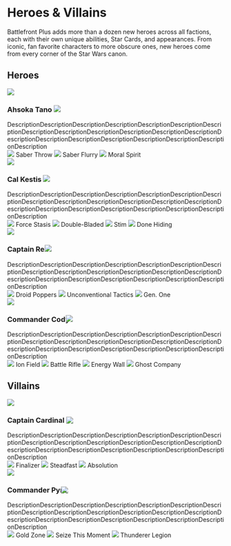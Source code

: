 # Heroes & Villains

Battlefront Plus adds more than a dozen new heroes across all factions, each with their own unique abilities, Star Cards, and appearances. From iconic, fan favorite characters to more obscure ones, new heroes come from every corner of the Star Wars canon.

## Heroes

<div class="hero">
  <img class="portrait" class="no-lb"  src="../../assets/portraits/Portait_Ahsoka.png">
  <div class="text">
    <h3>
      <strong>Ahsoka Tano</strong>
      <img class="weapon-saber" class="no-lb" src="../../assets/abilities/ahsokatano/Weapons_AhsokaLightsabers.svg">
    </h3>
    <a>DescriptionDescriptionDescriptionDescriptionDescriptionDescriptionDescriptionDescriptionDescriptionDescriptionDescriptionDescriptionDescriptionDescriptionDescriptionDescriptionDescriptionDescriptionDescriptionDescriptionDescription</a>
    <div>
      <img class="ability" class="no-lb" src="../../assets/abilities/ahsokatano/Ahsoka_SaberThrow.svg">
      <span class="ability-name" data-text="Ahsoka throws one lightsaber forward while keeping the other to protect herself.">Saber Throw</span>
      <img class="ability" class="no-lb" src="../../assets/abilities/ahsokatano/Ahsoka_Flurry.svg">
      <span class="ability-name" data-text="Ahsoka closes the distance with a lunge attack.">Saber Flurry</span>
      <img class="ability" class="no-lb" src="../../assets/abilities/ahsokatano/Ahsoka_CombatRush.svg">
      <span class="ability-name" data-text="Small and agile, Ahsoka sprints forward at high speeds, greatly improving her recharge times as she does so.">Moral Spirit</span>
    </div>
  </div>
</div>

<br style="display: block; content: ''; margin-top: 0;">

<div class="hero">
  <img class="portrait" class="no-lb"  src="../../assets/portraits/Portrait_CalKestis.png">
  <div class="text">
    <h3>
      <strong>Cal Kestis</strong>
      <img class="weapon-saber" class="no-lb" style="margin-left: -0em;" src="../../assets/abilities/calkestis/Weapons_CalLightsaber.svg">
    </h3>
    <a>DescriptionDescriptionDescriptionDescriptionDescriptionDescriptionDescriptionDescriptionDescriptionDescriptionDescriptionDescriptionDescriptionDescriptionDescriptionDescriptionDescriptionDescriptionDescriptionDescriptionDescription</a>
    <div>
      <img class="ability" class="no-lb" src="../../assets/abilities/calkestis/Cal_Freeze.svg">
      <span class="ability-name" data-text="Cal uses the Force to freeze enemies in front of him. By charging up this ability, he can extend the reach of this ability.">Force Stasis</span>
      <img class="ability" class="no-lb" src="../../assets/abilities/calkestis/Cal_DoubleLightsaber.svg">
      <span class="ability-name" data-text="Cal switches forms to attack with a Double-Bladed lightsaber, increasing his stamina but reducing damage.">Double-Bladed</span>
      <img class="ability" class="no-lb" src="../../assets/abilities/calkestis/Cal_Stim.svg">
      <span class="ability-name" data-text="Cal injects himself with a Stim Canister, instantly replenishing a large portion of his health.">Stim</span>
      <img class="ability" class="no-lb" src="../../assets/abilities/calkestis/Cal_KillRecharge.svg">
      <span class="ability-name" data-text="Cal recharges his abilities faster in combat. Defeating enemies will have a stronger effect than dealing damage.">Done Hiding</span>
    </div>
  </div>
</div>

<br style="display: block; content: ''; margin-top: 0;">

<div class="hero">
  <img class="portrait" class="no-lb"  src="../../assets/portraits/Portrait_CaptainRex.png">
  <div class="text">
    <h3>
      <strong>Captain Rex</strong>
      <img class="weapon-blaster" class="no-lb" style="margin-left: -0.75em;" src="../../assets/abilities/captainrex/Weapons_RexDC-17Dual.svg">
    </h3>
    <a>DescriptionDescriptionDescriptionDescriptionDescriptionDescriptionDescriptionDescriptionDescriptionDescriptionDescriptionDescriptionDescriptionDescriptionDescriptionDescriptionDescriptionDescriptionDescriptionDescriptionDescription</a>
    <div>
      <img class="ability" class="no-lb" src="../../assets/abilities/captainrex/Rex_Grenade.svg">
      <span class="ability-name" data-text="Rex can throw up to three EMP grenades that will explode after a short time, stunning enemies.">Droid Poppers</span>
      <img class="ability" class="no-lb" src="../../assets/abilities/captainrex/Rex_HealBlockAura.svg">
      <span class="ability-name" data-text="While active, enemies nearby to Rex will have all forms of healing blocked. Rex will additionally have increased sprint speed.">Unconventional Tactics</span>
      <img class="ability" class="no-lb" src="../../assets/abilities/captainrex/Rex_Fortify.svg">
      <span class="ability-name" data-text="Generation one armor holds up, boosting Rex's health.">Gen. One</span>
    </div>
  </div>
</div>

<br style="display: block; content: ''; margin-top: 0;">

<div class="hero">
  <img class="portrait" class="no-lb"  src="../../assets/portraits/Portait_CommanderCody.png">
  <div class="text">
    <h3>
      <strong>Commander Cody</strong>
      <img class="weapon-blaster" class="no-lb" style="margin-left: -0.75em;" src="../../assets/abilities/commandercody/Weapons_CodyDC-15A.svg">
    </h3>
    <a>DescriptionDescriptionDescriptionDescriptionDescriptionDescriptionDescriptionDescriptionDescriptionDescriptionDescriptionDescriptionDescriptionDescriptionDescriptionDescriptionDescriptionDescriptionDescriptionDescriptionDescription</a>
    <div>
      <img class="ability" class="no-lb" src="../../assets/abilities/commandercody/Cody_DefuseDisrupt.svg">
      <span class="ability-name" data-text="Commander Cody activates an ion field that defuses incoming explosives and jams enemy blasters, as well as slowly damaging them over time.">Ion Field</span>
      <img class="ability" class="no-lb" src="../../assets/abilities/commandercody/Cody_PierceShield.svg">
      <span class="ability-name" data-text="Commander Cody swaps to an ion charged burst fire DC-15 for a limited time.">Battle Rifle</span>
      <img class="ability" class="no-lb" src="../../assets/abilities/commandercody/Cody_Shield.svg">
      <span class="ability-name" data-text="Deployable cover that is impervious to damage, but can be destroyed by attacking its central projector.">Energy Wall</span>
      <img class="ability" class="no-lb" src="../../assets/abilities/commandercody/Cody_Sentinel.svg">
      <span class="ability-name" data-text="Commander Cody deploys with 150 bonus health. While standing near allied Reinforcements and Heroes, he will passively regenerate lost health.">Ghost Company</span>
    </div>
  </div>
</div>

## Villains

<div class="hero">
  <img class="portrait" class="no-lb"  src="../../assets/portraits/Portait_CaptainCardinal.png">
  <div class="text">
    <h3>
      <strong>Captain Cardinal</strong>
      <img class="weapon-blaster" class="no-lb" style="transform: translateY(2px)" src="../../assets/abilities/captaincardinal/Weapons_CardinalF-11D.svg">
    </h3>
    <a>DescriptionDescriptionDescriptionDescriptionDescriptionDescriptionDescriptionDescriptionDescriptionDescriptionDescriptionDescriptionDescriptionDescriptionDescriptionDescriptionDescriptionDescriptionDescriptionDescriptionDescription</a>
    <div>
      <img class="ability" class="no-lb" src="../../assets/abilities/captaincardinal/Cardinal_Damage.svg">
      <span class="ability-name" data-text="Cardinal's F-11D has increased damage and accuracy. His armor and mobility are reduced">Finalizer</span>
      <img class="ability" class="no-lb" src="../../assets/abilities/captaincardinal/Cardinal_Steadfast.svg">
      <span class="ability-name" data-text="Cardinal is immune to crowd control abilities, preventing him from being knocked down or stunned. Additionally, his blaster has improved cooling. His damage and mobility are reduced.">Steadfast</span>
      <img class="ability" class="no-lb" src="../../assets/abilities/captaincardinal/Cardinal_Mobility.svg">
      <span class="ability-name" data-text="Cardinal's mobility is increased, as is the rate of fire on the F-11D. His damage and armor are reduced.">Absolution</span>
    </div>
  </div>
</div>

<br style="display: block; content: ''; margin-top: 0;">

<div class="hero">
  <img class="portrait" class="no-lb"  src="../../assets/portraits/Portrait_CommanderPyre3.png">
  <div class="text">
    <h3>
      <strong>Commander Pyre</strong>
      <img class="weapon-blaster" class="no-lb" style="margin-left: -1.05em; transform: translateY(2px)" src="../../assets/abilities/commanderpyre/Weapons_PyreF-11D.svg">
    </h3>
    <a>DescriptionDescriptionDescriptionDescriptionDescriptionDescriptionDescriptionDescriptionDescriptionDescriptionDescriptionDescriptionDescriptionDescriptionDescriptionDescriptionDescriptionDescriptionDescriptionDescriptionDescription</a>
    <div>
      <img class="ability" class="no-lb" src="../../assets/abilities/commanderpyre/Pyre_DeployBoost.svg">
      <span class="ability-name" data-text="Commander Pyre plants a device that boosts the health of nearby allies.">Gold Zone</span>
      <img class="ability" class="no-lb" src="../../assets/abilities/commanderpyre/Pyre_Might.svg">
      <span class="ability-name" data-text="Commander Pyre commands nearby allies to withstand all attacks, granting those around him a very high damage reduction for a short time.">Seize This Moment</span>
      <img class="ability" class="no-lb" src="../../assets/abilities/commanderpyre/Pyre_Laxus.svg">
      <span class="ability-name" data-text="Commander Pyre increases his damage and passively heals nearby allies.">Thunderer Legion</span>
    </div>
  </div>
</div>